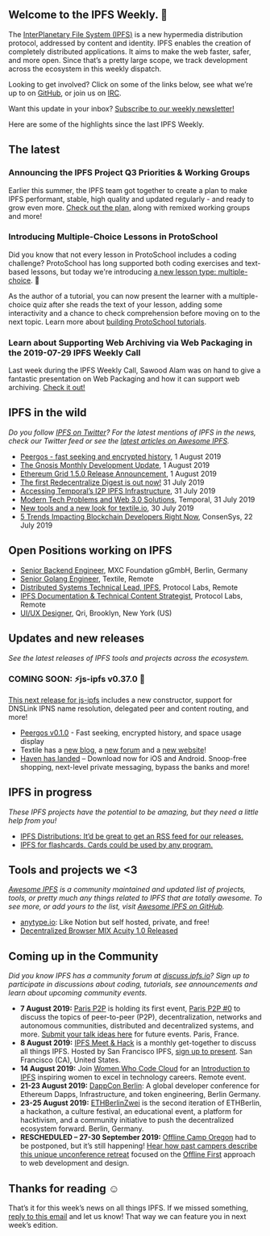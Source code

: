 ## Welcome to the IPFS Weekly. 👋

The [InterPlanetary File System (IPFS)](https://ipfs.io/) is a new hypermedia distribution protocol, addressed by content and identity. IPFS enables the creation of completely distributed applications. It aims to make the web faster, safer, and more open. Since that’s a pretty large scope, we track development across the ecosystem in this weekly dispatch.

Looking to get involved? Click on some of the links below, see what we’re up to on [GitHub](https://github.com/ipfs), or join us on [IRC](https://riot.im/app/#/room/#ipfs:matrix.org).

Want this update in your inbox? [Subscribe to our weekly newsletter!](https://tinyletter.com/ipfsnewsletter)

Here are some of the highlights since the last IPFS Weekly.

## The latest

### Announcing the IPFS Project Q3 Priorities & Working Groups
Earlier this summer, the IPFS team got together to create a plan to make IPFS performant, stable, high quality and updated regularly - and ready to grow even more. [Check out the plan](https://ipfs.io/blog/2019-07-31-operation-task-force/), along with remixed working groups and more!

### Introducing Multiple-Choice Lessons in ProtoSchool
Did you know that not every lesson in ProtoSchool includes a coding challenge? ProtoSchool has long supported both coding exercises and text-based lessons, but today we're introducing [a new lesson type: multiple-choice](https://twitter.com/ProtoSchool/status/1156942749595312128). 🎉

As the author of a tutorial, you can now present the learner with a multiple-choice quiz after she reads the text of your lesson, adding some interactivity and a chance to check comprehension before moving on to the next topic. Learn more about [building ProtoSchool tutorials](https://proto.school/#/build).

### Learn about Supporting Web Archiving via Web Packaging in the 2019-07-29 IPFS Weekly Call
Last week during the IPFS Weekly Call, Sawood Alam was on hand to give a fantastic presentation on Web Packaging and how it can support web archiving. [Check it out!](https://www.youtube.com/watch?v=u57MerV0PJM)


## IPFS in the wild
*Do you follow [IPFS on Twitter](https://twitter.com/IPFSbot)? For the latest mentions of IPFS in the news, check our Twitter feed or see the [latest articles on Awesome IPFS](https://awesome.ipfs.io/articles/).* 

+ [Peergos - fast seeking and encrypted history](https://peergos.org/blog#fast_seeking_and_encrypted_history_), 1 August 2019
+ [The Gnosis Monthly Development Update](https://blog.gnosis.pm/august-2019-the-gnosis-monthly-development-update-6c9be6fb7610), 1 August 2019
+ [Ethereum Grid 1.5.0 Release Announcement](https://medium.com/ethereum-grid/ethereum-grid-1-5-0-release-announcement-993c7047560a), 1 August 2019
+ [The first Redecentralize Digest is out now!](https://redecentralize.org/redigest/2019/07) 31 July 2019
+ [Accessing Temporal’s I2P IPFS Infrastructure](https://medium.com/temporal-cloud/accessing-temporals-i2p-ipfs-infrastructure-7d9c90204dd7), 31 July 2019
+ [Modern Tech Problems and Web 3.0 Solutions](https://medium.com/temporal-cloud/modern-tech-problems-and-web-3-0-solutions-enter-ipfs-30ce5d3e9a45), Temporal, 31 July 2019
+ [New tools and a new look for textile.io](https://blog.textile.io/a-tools-and-a-new-look-for-textile-io/), 30 July 2019
+ [5 Trends Impacting Blockchain Developers Right Now](https://media.consensys.net/5-trends-impacting-blockchain-developers-right-now-3174146eabf1), ConsenSys, 22 July 2019


## Open Positions working on IPFS

+ [Senior Backend Engineer](https://www.golangprojects.com/golang-go-job-dcr-Senior-Backend-Engineer-Berlin-MXC-Foundation-gGmbH.html), MXC Foundation gGmbH, Berlin, Germany
+ [Senior Golang Engineer](https://www.golangprojects.com/golang-go-job-def-Senior-Golang-Engineer-Remote-Textile.html), Textile, Remote
+ [Distributed Systems Technical Lead, IPFS](https://jobs.lever.co/protocol/9283f9b0-de64-4e1f-a221-5d02b0202198), Protocol Labs, Remote
+ [IPFS Documentation & Technical Content Strategist](https://jobs.lever.co/protocol/e7db2c84-afd7-44a4-9a27-449c751d8289), Protocol Labs, Remote
+ [UI/UX Designer](https://www.linkedin.com/jobs/view/1335924519/), Qri, Brooklyn, New York (US)


## Updates and new releases
*See the latest releases of IPFS tools and projects across the ecosystem.*

### COMING SOON: ⚡️js-ipfs v0.37.0 🚀 
[This next release for js-ipfs](https://github.com/ipfs/js-ipfs/issues/2192) includes a new constructor, support for DNSLink IPNS name resolution, delegated peer and content routing, and more! 

+ [Peergos v0.1.0](https://alpha.peergos.net/public/peergos/releases/v0.1.0/) - Fast seeking, encrypted history, and space usage display
+ Textile has a [new blog](https://blog.textile.io/), a [new forum](https://community.textile.io/) and a [new website](https://textile.io/)!
+ [Haven has landed](https://gethaven.app/blog/haven-has-landed-download-now-for-ios-and-android/) – Download now for iOS and Android. Snoop-free shopping, next-level private messaging, bypass the banks and more!


## IPFS in progress
*These IPFS projects have the potential to be amazing, but they need a little help from you!*

+ [IPFS Distributions: It’d be great to get an RSS feed for our releases.](https://github.com/ipfs/distributions/issues/241)
+ [IPFS for flashcards. Cards could be used by any program.](https://www.reddit.com/r/ipfs/comments/cjm1c5/ipfs_for_flashcards_cards_could_be_used_by_any/)


## Tools and projects we <3
*[Awesome IPFS](https://awesome.ipfs.io/) is a community maintained and updated list of projects, tools, or pretty much any things related to IPFS that are totally awesome. To see more, or add yours to the list, visit [Awesome IPFS on GitHub](https://github.com/ipfs/awesome-ipfs).* 

+ [anytype.io](https://anytype.io/): Like Notion but self hosted, private, and free!
+ [Decentralized Browser MIX Acuity 1.0 Released](https://medium.com/mix-blockchain/decentralized-browser-mix-acuity-1-0-released-827e17353b54)


## Coming up in the Community
*Did you know IPFS has a community forum at [discuss.ipfs.io](https://discuss.ipfs.io/)? Sign up to participate in discussions about coding, tutorials, see announcements and learn about upcoming community events.*

+ **7 August 2019:** [Paris P2P](https://p2p.paris/en/) is holding its first event, [Paris P2P #0](https://www.meetup.com/Paris-P2P/events/263089573/) to discuss the topics of peer-to-peer (P2P), decentralization, networks and autonomous communities, distributed and decentralized systems, and more. [Submit your talk ideas here](https://p2p.paris/en/) for future events. Paris, France. 
+ **8 August 2019:** [IPFS Meet & Hack](https://www.meetup.com/San-Francisco-IPFS/events/261811887/) is a monthly get-together to discuss all things IPFS. Hosted by San Francisco IPFS, [sign up to present](https://docs.google.com/forms/d/e/1FAIpQLSdgolK13Bq7w9MkPMn4uJ7cuf_Q3YDu27_PgCStQ6glki_g_Q/viewform?usp=sf_link). San Francisco (CA), United States. 
+ **14 August 2019:** Join [Women Who Code Cloud](https://www.womenwhocode.com/cloud/events) for an [Introduction to IPFS](https://zoom.us/webinar/register/WN_jnKnkxjJR3OOxf3kPa7Xfg) inspiring women to excel in technology careers. Remote event.
+ **21-23 August 2019:** [DappCon Berlin](https://www.dappcon.io/): A global developer conference for Ethereum Dapps, Infrastructure, and token engineering, Berlin Germany.
+ **23-25 August 2019:** [ETHBerlinZwei](https://ethberlinzwei.com/) is the second iteration of ETHBerlin, a hackathon, a culture festival, an educational event, a platform for hacktivism, and a community initiative to push the decentralized ecosystem forward. Berlin, Germany.
+ **RESCHEDULED – 27-30 September 2019:** [Offline Camp Oregon](http://offlinefirst.org/camp) had to be postponed, but it’s still happening! [Hear how past campers describe this unique unconference retreat](https://youtu.be/FNtpPW_7H1k) focused on the [Offline First](http://offlinefirst.org/) approach to web development and design. 


## Thanks for reading ☺️

That’s it for this week’s news on all things IPFS. If we missed something, [reply to this email](mailto:newsletter@ipfs.io) and let us know! That way we can feature you in next week’s edition. 
